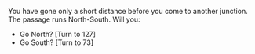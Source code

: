 You have gone only a short distance before
you come to another junction. The passage
runs North-South. Will you:

- Go North? [Turn to 127]
- Go South? [Turn to 73]
